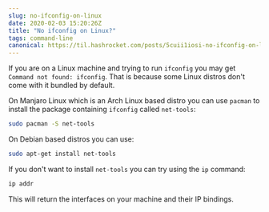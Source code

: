 ```yaml
---
slug: no-ifconfig-on-linux
date: 2020-02-03 15:20:26Z
title: "No ifconfig on Linux?"
tags: command-line
canonical: https://til.hashrocket.com/posts/5cuii1iosi-no-ifconfig-on-linux
---
```



If you are on a Linux machine and trying to run `ifconfig` you may get `Command not found: ifconfig`. That is because some Linux distros don't come with it bundled by default.

On Manjaro Linux which is an Arch Linux based distro you can use `pacman` to install the package containing `ifconfig` called `net-tools`:

```bash
sudo pacman -S net-tools
```

On Debian based distros you can use:

```bash
sudo apt-get install net-tools
```

If you don't want to install `net-tools` you can try using the `ip` command:

```bash
ip addr
```

This will return the interfaces on your machine and their IP bindings.
